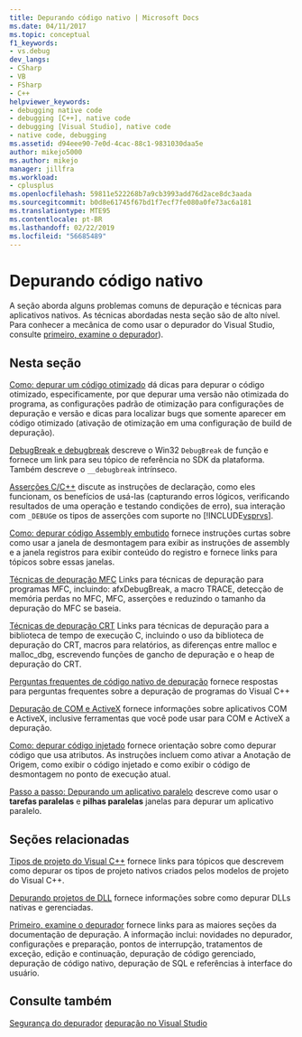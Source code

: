 ```yaml
---
title: Depurando código nativo | Microsoft Docs
ms.date: 04/11/2017
ms.topic: conceptual
f1_keywords:
- vs.debug
dev_langs:
- CSharp
- VB
- FSharp
- C++
helpviewer_keywords:
- debugging native code
- debugging [C++], native code
- debugging [Visual Studio], native code
- native code, debugging
ms.assetid: d94eee90-7e0d-4cac-88c1-9831030daa5e
author: mikejo5000
ms.author: mikejo
manager: jillfra
ms.workload:
- cplusplus
ms.openlocfilehash: 59811e522268b7a9cb3993add76d2ace8dc3aada
ms.sourcegitcommit: b0d8e61745f67bd1f7ecf7fe080a0fe73ac6a181
ms.translationtype: MTE95
ms.contentlocale: pt-BR
ms.lasthandoff: 02/22/2019
ms.locfileid: "56685489"
---
```

# <a name="debugging-native-code"></a>Depurando código nativo
A seção aborda alguns problemas comuns de depuração e técnicas para aplicativos nativos. As técnicas abordadas nesta seção são de alto nível. Para conhecer a mecânica de como usar o depurador do Visual Studio, consulte [primeiro, examine o depurador](../debugger/debugger-feature-tour.md)).

## <a name="in-this-section"></a>Nesta seção
 [Como: depurar um código otimizado](../debugger/how-to-debug-optimized-code.md) dá dicas para depurar o código otimizado, especificamente, por que depurar uma versão não otimizada do programa, as configurações padrão de otimização para configurações de depuração e versão e dicas para localizar bugs que somente aparecer em código otimizado (ativação de otimização em uma configuração de build de depuração).

 [DebugBreak e debugbreak](../debugger/debugbreak-and-debugbreak.md) descreve o Win32 `DebugBreak` de função e fornece um link para seu tópico de referência no SDK da plataforma. Também descreve o `__debugbreak` intrínseco.

 [Asserções C/C++](../debugger/c-cpp-assertions.md) discute as instruções de declaração, como eles funcionam, os benefícios de usá-las (capturando erros lógicos, verificando resultados de uma operação e testando condições de erro), sua interação com `_DEBUG`e os tipos de asserções com suporte no [!INCLUDE[vsprvs](../code-quality/includes/vsprvs_md.md)].

 [Como: depurar código Assembly embutido](../debugger/how-to-debug-inline-assembly-code.md) fornece instruções curtas sobre como usar a janela de desmontagem para exibir as instruções de assembly e a janela registros para exibir conteúdo do registro e fornece links para tópicos sobre essas janelas.

 [Técnicas de depuração MFC](../debugger/mfc-debugging-techniques.md) Links para técnicas de depuração para programas MFC, incluindo: afxDebugBreak, a macro TRACE, detecção de memória perdas no MFC, MFC, asserções e reduzindo o tamanho da depuração do MFC se baseia.

 [Técnicas de depuração CRT](../debugger/crt-debugging-techniques.md) Links para técnicas de depuração para a biblioteca de tempo de execução C, incluindo o uso da biblioteca de depuração do CRT, macros para relatórios, as diferenças entre malloc e malloc_dbg, escrevendo funções de gancho de depuração e o heap de depuração do CRT.

 [Perguntas frequentes de código nativo de depuração](../debugger/debugging-native-code-faqs.md) fornece respostas para perguntas frequentes sobre a depuração de programas do Visual C++

 [Depuração de COM e ActiveX](../debugger/com-and-activex-debugging.md) fornece informações sobre aplicativos COM e ActiveX, inclusive ferramentas que você pode usar para COM e ActiveX a depuração.

 [Como: depurar código injetado](../debugger/how-to-debug-injected-code.md) fornece orientação sobre como depurar código que usa atributos. As instruções incluem como ativar a Anotação de Origem, como exibir o código injetado e como exibir o código de desmontagem no ponto de execução atual.

 [Passo a passo: Depurando um aplicativo paralelo](../debugger/walkthrough-debugging-a-parallel-application.md) descreve como usar o **tarefas paralelas** e **pilhas paralelas** janelas para depurar um aplicativo paralelo.

## <a name="related-sections"></a>Seções relacionadas
 [Tipos de projeto do Visual C++](../debugger/debugging-preparation-visual-cpp-project-types.md) fornece links para tópicos que descrevem como depurar os tipos de projeto nativos criados pelos modelos de projeto do Visual C++.

 [Depurando projetos de DLL](../debugger/debugging-dll-projects.md) fornece informações sobre como depurar DLLs nativas e gerenciadas.

 [Primeiro, examine o depurador](../debugger/debugger-feature-tour.md) fornece links para as maiores seções da documentação de depuração. A informação inclui: novidades no depurador, configurações e preparação, pontos de interrupção, tratamentos de exceção, edição e continuação, depuração de código gerenciado, depuração de código nativo, depuração de SQL e referências à interface do usuário.

## <a name="see-also"></a>Consulte também
 [Segurança do depurador](../debugger/debugger-security.md) [depuração no Visual Studio](../debugger/index.md)